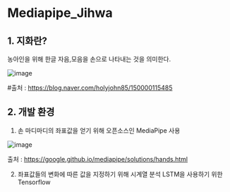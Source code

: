 # Mediapipe_Jihwa

## 1. 지화란?

농아인을 위해 한글 자음,모음을 손으로 나타내는 것을 의미한다.

![image](https://user-images.githubusercontent.com/83216197/134819066-749d3d6f-23ee-4526-bff2-36e94977470f.png)

#출처 : https://blog.naver.com/holyjohn85/150000115485

## 2. 개발 환경

1. 손 마디마디의 좌표값을 얻기 위해 오픈소스인 MediaPipe 사용

![image](https://user-images.githubusercontent.com/83216197/134819170-125fe974-783a-4f4c-9d80-e50e8705407e.png)

출처 : https://google.github.io/mediapipe/solutions/hands.html

2. 좌표값들의 변화에 따른 값을 지정하기 위해 시계열 분석 LSTM을 사용하기 위한 Tensorflow

